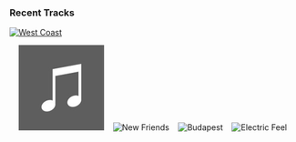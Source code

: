 ### Recent Tracks

[<img src='https://lastfm.freetls.fastly.net/i/u/300x300/2fcd3f3dca794eb397036ca87b2f12e7.png' width='150' height='150' alt='West Coast'>](https://google.com/)

&nbsp;&nbsp;&nbsp;&nbsp;<img href='https://www.last.fm/music/kazlo/_/oxygen' src='https://github.com/atfinke/atfinke/blob/master/placeholder.jpeg?raw=true' width='150' height='150' alt='Oxygen'>&nbsp;&nbsp;&nbsp;&nbsp;<img href='https://www.last.fm/music/kid%2bcadaver/_/new%2bfriends' src='https://lastfm.freetls.fastly.net/i/u/300x300/62bdc61b4c27de0c8c015d05ac383b02.png' width='150' height='150' alt='New Friends'>&nbsp;&nbsp;&nbsp;&nbsp;<img href='https://www.last.fm/music/george%2bezra/_/budapest' src='https://lastfm.freetls.fastly.net/i/u/300x300/b004bd7eb038b9c4a11a5ae35ebd9934.png' width='150' height='150' alt='Budapest'>&nbsp;&nbsp;&nbsp;&nbsp;<img href='https://www.last.fm/music/mgmt/_/electric%2bfeel' src='https://lastfm.freetls.fastly.net/i/u/300x300/996e2f00e3b7aeaca4748aed1d3bb1e3.png' width='150' height='150' alt='Electric Feel'>&nbsp;&nbsp;&nbsp;&nbsp;
